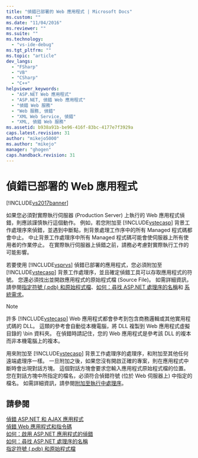 ```yaml
---
title: "偵錯已部署的 Web 應用程式 | Microsoft Docs"
ms.custom: ""
ms.date: "11/04/2016"
ms.reviewer: ""
ms.suite: ""
ms.technology: 
  - "vs-ide-debug"
ms.tgt_pltfrm: ""
ms.topic: "article"
dev_langs: 
  - "FSharp"
  - "VB"
  - "CSharp"
  - "C++"
helpviewer_keywords: 
  - "ASP.NET Web 應用程式"
  - "ASP.NET, 偵錯 Web 應用程式"
  - "偵錯 Web 服務"
  - "Web 服務, 偵錯"
  - "XML Web Service, 偵錯"
  - "XML, 偵錯 Web 服務"
ms.assetid: b938a91b-be96-416f-83bc-4177e7f3929a
caps.latest.revision: 31
author: "mikejo5000"
ms.author: "mikejo"
manager: "ghogen"
caps.handback.revision: 31
---
```

# 偵錯已部署的 Web 應用程式
[!INCLUDE[vs2017banner](../code-quality/includes/vs2017banner.md)]

如果您必須對實際執行伺服器 \(Production Server\) 上執行的 Web 應用程式偵錯，則應該謹慎執行這個動作。  例如，若您附加至 [!INCLUDE[vstecasp](../code-quality/includes/vstecasp_md.md)] 背景工作處理序來偵錯，並遇到中斷點，則背景處理工作序中的所有 Managed 程式碼都會中止。  中止背景工作處理序中所有 Managed 程式碼可能會使伺服器上所有使用者的作業停止。  在實際執行伺服器上偵錯之前，請務必考慮對實際執行工作的可能影響。  
  
 若要使用 [!INCLUDE[vsprvs](../code-quality/includes/vsprvs_md.md)] 偵錯已部署的應用程式，您必須附加至 [!INCLUDE[vstecasp](../code-quality/includes/vstecasp_md.md)] 背景工作處理序，並且確定偵錯工具可以存取應用程式的符號。  您還必須找出並開啟應用程式的原始程式檔 \(Source File\)。  如需詳細資訊，請參閱[指定符號 \(.pdb\) 和原始程式檔](../debugger/specify-symbol-dot-pdb-and-source-files-in-the-visual-studio-debugger.md)、[如何：尋找 ASP.NET 處理序的名稱](../debugger/how-to-find-the-name-of-the-aspnet-process.md)和 [系統需求](../debugger/aspnet-debugging-system-requirements.md)。  
  
> [!NOTE]
>  許多 [!INCLUDE[vstecasp](../code-quality/includes/vstecasp_md.md)] Web 應用程式都會參考到包含商務邏輯或其他實用程式碼的 DLL。  這類的參考會自動從本機電腦，將 DLL 複製到 Web 應用程式虛擬目錄的 \\bin 資料夾。  在偵錯時請記住，您的 Web 應用程式是參考該 DLL 的複本而非本機電腦上的複本。  
  
 用來附加至 [!INCLUDE[vstecasp](../code-quality/includes/vstecasp_md.md)] 背景工作處理序的處理序，和附加至其他任何遠端處理序一樣。  一旦附加之後，如果您沒有開啟正確的專案，則在應用程式中斷時會出現對話方塊。  這個對話方塊會要求您輸入應用程式原始程式檔的位置。  您在對話方塊中所指定的檔名，必須符合偵錯符號 \(位於 Web 伺服器上\) 中指定的檔名。  如需詳細資訊，請參閱[附加至執行中處理序](../debugger/attach-to-running-processes-with-the-visual-studio-debugger.md)。  
  
## 請參閱  
 [偵錯 ASP.NET 和 AJAX 應用程式](../debugger/debugging-aspnet-and-ajax-applications.md)   
 [偵錯 Web 應用程式和指令碼](../debugger/debugging-web-applications-and-script.md)   
 [如何：啟用 ASP.NET 應用程式的偵錯](../debugger/how-to-enable-debugging-for-aspnet-applications.md)   
 [如何：尋找 ASP.NET 處理序的名稱](../debugger/how-to-find-the-name-of-the-aspnet-process.md)   
 [指定符號 \(.pdb\) 和原始程式檔](../debugger/specify-symbol-dot-pdb-and-source-files-in-the-visual-studio-debugger.md)